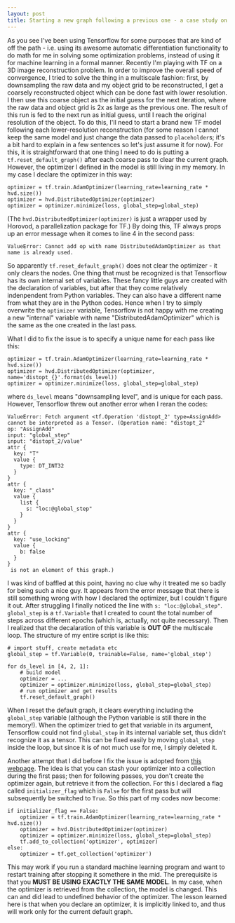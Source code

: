```yaml
---
layout: post
title: Starting a new graph following a previous one - a case study on better understanding Tensorflow ops and graphs
---
```


As you see I've been using Tensorflow for some purposes that are kind of off the path -
i.e. using its awesome automatic differentiation functionality to do math for me in
solving some optimization problems, instead of using it for machine learning in a formal 
manner. Recently I'm playing with TF on a 3D image reconstruction problem. In order to
improve the overall speed of convergence, I tried to solve the thing in a multiscale
fashion: first, by downsampling the raw data and my object grid to be reconstructed,
I get a coarsely reconstructed object which can be done fast with lower resolution. 
I then use this coarse object as the initial guess for the next iteration, where the
raw data and object grid is 2x as large as the previous one. The result of this run
is fed to the next run as initial guess, until I reach the original resolution of the
object. To do this, I'll need to start a brand new TF model following each lower-resolution
reconstruction (for some reason I cannot keep the same model and just change the data
passed to `placeholder`s; it's a bit hard to explain in a few sentences so let's just
assume it for now). For this, it is straightforward that one thing I need to do is
putting a `tf.reset_default_graph()` after each coarse pass to clear the current graph.
However, the optimizer I defined in the model is still living in my memory. In my
case I declare the optimizer in this way:
```
optimizer = tf.train.AdamOptimizer(learning_rate=learning_rate * hvd.size())
optimizer = hvd.DistributedOptimizer(optimizer)
optimizer = optimizer.minimize(loss, global_step=global_step)
```
(The `hvd.DistributedOptimizer(optimizer)` is just a wrapper used by Horovod, a parallelization
package for TF.) By doing this, TF always props up an error message when it comes to line 4
in the second pass:
```
ValueError: Cannot add op with name DistributedAdamOptimizer as that name is already used.
```
So apparently `tf.reset_default_graph()` does not clear the optimizer - it only clears
the nodes. One thing that must be recognized is that Tensorflow has its own internal set
of variables. These fancy little guys are created with the declaration of variables, but
after that they come relatively indenpendent from Python variables. They can also have a
different name from what they are in the Python codes. Hence when I try to
simply overwrite the `optimizer` variable, Tensorflow is not happy with me creating a new
"internal" variable with name "DistributedAdamOptimizer" which is the same as the one created
in the last pass. 

What I did to fix the issue is to specify a unique name for each pass like this:
```
optimizer = tf.train.AdamOptimizer(learning_rate=learning_rate * hvd.size())
optimizer = hvd.DistributedOptimizer(optimizer, name='distopt_{}'.format(ds_level))
optimizer = optimizer.minimize(loss, global_step=global_step)
```
where `ds_level` means "downsampling level", and is unique for each pass. However,
Tensorflow threw out another error when I reran the codes:
```
ValueError: Fetch argument <tf.Operation 'distopt_2' type=AssignAdd> cannot be interpreted as a Tensor. (Operation name: "distopt_2"
op: "AssignAdd"
input: "global_step"
input: "distopt_2/value"
attr {
  key: "T"
  value {
    type: DT_INT32
  }
}
attr {
  key: "_class"
  value {
    list {
      s: "loc:@global_step"
    }
  }
}
attr {
  key: "use_locking"
  value {
    b: false
  }
}
 is not an element of this graph.)
 ```
I was kind of baffled at this point, having no clue why it treated me so badly for being
such a nice guy. It appears from the error message that there is still something wrong with
how I declared the optimizer, but I couldn't figure it out. After struggling I finally 
noticed the line with `s: "loc:@global_step"`.
`global_step` is a `tf.Variable` that I created to count the total number of steps across
different epochs (which is, actually, not quite necessary). Then I realized that the 
decalaration of this variable is **OUT OF** the multiscale loop. The structure of my entire
script is like this:
```
# import stuff, create metadata etc
global_step = tf.Variable(0, trainable=False, name='global_step')

for ds_level in [4, 2, 1]:
    # build model
    optimizer = ...
    optimizer = optimizer.minimize(loss, global_step=global_step)
    # run optimizer and get results
    tf.reset_default_graph()
```
When I reset the default graph, it clears everything including the `global_step`
variable (although the Python variable is still there in the memory!). When the
optimizer tried to get that variable in its argument, Tensorflow could not find
`global_step` in its internal variable set, thus didn't recognize it as a tensor.
This can be fixed easily by moving `global_step` inside the loop, but since it
is of not much use for me, I simply deleted it. 

Another attempt that I did before I fix the issue is adopted from [this webpage](https://stackoverflow.com/questions/43243527/python-tensorflow-how-to-restart-training-with-optimizer-and-import-meta-graph
). The idea is that you can stash your optimizer into a collection during the first
pass; then for following passes, you don't create the optimizer again, but retrieve it
from the collection. For this I declared a flag called `initializer_flag` which is `False`
for the first pass but will subsequently be switched to `True`. So this part of my codes
now become:
```
if initializer_flag == False:
    optimizer = tf.train.AdamOptimizer(learning_rate=learning_rate * hvd.size())
    optimizer = hvd.DistributedOptimizer(optimizer)
    optimizer = optimizer.minimize(loss, global_step=global_step)
    tf.add_to_collection('optimizer', optimizer)
else:
    optimizer = tf.get_collection('optimizer')
```
This may work if you run a standard machine learning program and want to restart training
after stopping it somethere in the mid. The prerequisite is that you **MUST BE USING EXACTLY
THE SAME MODEL**. In my case, when the optimizer is retrieved from the collection, the model
is changed. This can and did lead to undefined behavior of the optimizer. The lesson learned
here is that when you declare an optimizer, it is implicitly linked to, and thus will work only
for the current default graph. 
